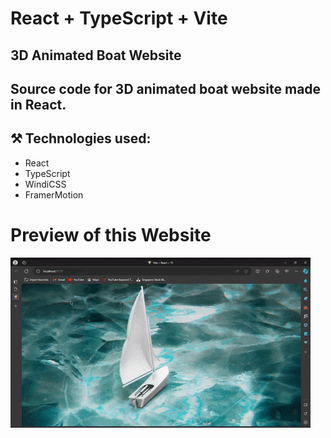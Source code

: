 # React + TypeScript + Vite
## 3D Animated Boat Website
## Source code for 3D animated boat website made in React.

## ⚒️ Technologies used:

- React
- TypeScript
- WindiCSS
- FramerMotion

# Preview of this Website
![](https://github.com/pheonix-03/Client-sample/blob/master/websiteGIF.gif)
